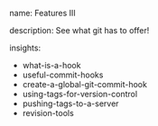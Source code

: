 name: Features III

description: See what git has to offer!

insights:

- what-is-a-hook
- useful-commit-hooks
- create-a-global-git-commit-hook
- using-tags-for-version-control
- pushing-tags-to-a-server
- revision-tools
